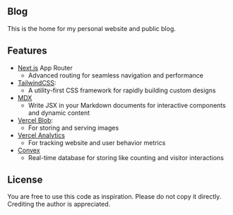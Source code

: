 ## Blog

This is the home for my personal website and public blog.

## Features

- [Next.js](https://nextjs.org) App Router
  - Advanced routing for seamless navigation and performance
- [TailwindCSS](https://tailwindcss.com/):
  - A utility-first CSS framework for rapidly building custom designs
- [MDX](https://mdxjs.com/)
  - Write JSX in your Markdown documents for interactive components and dynamic content
- [Vercel Blob](https://vercel.com/docs/storage/vercel-blob):
  - For storing and serving images
- [Vercel Analytics](https://vercel.com/analytics)
  - For tracking website and user behavior metrics
- [Convex](https://www.convex.dev/)
  - Real-time database for storing like counting and visitor interactions


## License

You are free to use this code as inspiration. Please do not copy it directly. Crediting the author is appreciated.
